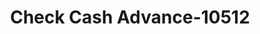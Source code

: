 ---
f_zip-code: 84041
f_state-code: UT
title: Check Cash Advance-10512
f_phone: 801-593-6400
f_city-only: Layton
f_address: 16 North Main Street Layton
f_location-unique-id: '10512'
slug: check-cash-advance-10512
updated-on: '2024-05-30T13:46:58.046Z'
created-on: '2024-05-30T13:36:59.803Z'
published-on: '2024-05-30T13:54:32.469Z'
f_city-state: cms/city/layton-ut.md
f_company: cms/company/check-cash-advance.md
f_state: cms/state/utah.md
layout: '[payday-loan].html'
tags: payday-loan
---